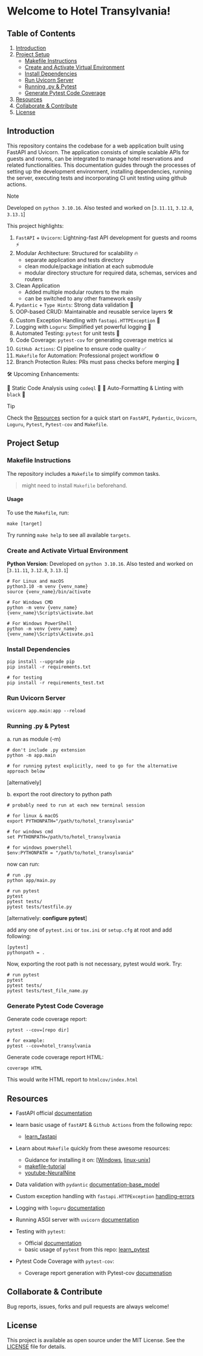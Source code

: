 # Welcome to Hotel Transylvania!

## Table of Contents

1. [Introduction](#introduction)
2. [Project Setup](#project-setup)
   - [Makefile Instructions](#makefile-instructions)
   - [Create and Activate Virtual Environment](#create-and-activate-virtual-environment)
   - [Install Dependencies](#install-dependencies)
   - [Run Uvicorn Server](#run-uvicorn-server)
   - [Running .py & Pytest](#running-py--pytest)
   - [Generate Pytest Code Coverage](#generate-pytest-code-coverage)
3. [Resources](#resources)
4. [Collaborate & Contribute](#collaborate--contribute)
5. [License](#license)

## Introduction

This repository contains the codebase for a web application built using FastAPI and Uvicorn. The application consists of simple scalable APIs for guests and rooms, can be integrated to manage hotel reservations and related functionalities. This documentation guides through the processes of setting up the development environment, installing dependencies, running the server, executing tests and incorporating CI unit testing using github actions.

> [!NOTE]
> Developed on `python 3.10.16`. Also tested and worked on [`3.11.11`, `3.12.8`, `3.13.1`]

This project highlights:

1. `FastAPI` + `Uvicorn`: Lightning-fast API development for guests and rooms ⚡
2. Modular Architecture: Structured for scalability 🔥
   - separate application and tests directory
   - clean module/package initiation at each submodule
   - modular directory structure for required data, schemas, services and routers
3. Clean Application
   - Added multiple modular routers to the main
   - can be switched to any other framework easily
4. `Pydantic` + `Type Hints`: Strong data validation 💪
5. OOP-based CRUD: Maintainable and reusable service layers 🛠
6. Custom Exception Handling with `fastapi.HTTPException` 🚨
7. Logging with `Loguru`: Simplified yet powerful logging 📝
8. Automated Testing: `pytest` for unit tests 🔄
9. Code Coverage: `pytest-cov` for generating coverage metrics 📊
10. `GitHub Actions`: CI pipeline to ensure code quality ✅
11. `Makefile` for Automation: Professional project workflow ⚙️
12. Branch Protection Rules: PRs must pass checks before merging 🔐

🛠 Upcoming Enhancements:

🔹 Static Code Analysis using `codeql` 🤖
🔹 Auto-Formatting & Linting with `black` 🎨

> [!TIP]
> Check the [Resources](#resources) section for a quick start on `FastAPI`, `Pydantic`, `Uvicorn`, `Loguru`, `Pytest`, `Pytest-cov` and `Makefile`.

## Project Setup

### Makefile Instructions

The repository includes a `Makefile` to simplify common tasks.

> might need to install `Makefile` beforehand.

#### Usage

To use the `Makefile`, run:

```
make [target]
```

Try running `make help` to see all available `targets`.

### Create and Activate Virtual Environment

**Python Version**: Developed on `python 3.10.16`. Also tested and worked on [`3.11.11`, `3.12.8`, `3.13.1`]

```
# For Linux and macOS
python3.10 -m venv {venv_name}
source {venv_name}/bin/activate

# For Windows CMD
python -m venv {venv_name}
{venv_name}\Scripts\activate.bat

# For Windows PowerShell
python -m venv {venv_name}
{venv_name}\Scripts\Activate.ps1
```

### Install Dependencies

```
pip install --upgrade pip
pip install -r requirements.txt

# for testing
pip install -r requirements_test.txt
```

### Run Uvicorn Server

```
uvicorn app.main:app --reload
```

### Running .py & Pytest

a. run as module (-m)

```
# don't include .py extension
python -m app.main

# for running pytest explicitly, need to go for the alternative approach below
```

[alternatively]

b. export the root directory to python path

```
# probably need to run at each new terminal session

# for linux & macOS
export PYTHONPATH="/path/to/hotel_transylvania"

# for windows cmd
set PYTHONPATH=/path/to/hotel_transylvania

# for windows powershell
$env:PYTHONPATH = "/path/to/hotel_transylvania"
```

now can run:

```
# run .py
python app/main.py

# run pytest
pytest
pytest tests/
pytest tests/testfile.py
```

[alternatively: **configure pytest**]

add any one of `pytest.ini` or `tox.ini` or `setup.cfg` at root and add following:

```
[pytest]
pythonpath = .
```

Now, exporting the root path is not necessary, pytest would work. Try:

```
# run pytest
pytest
pytest tests/
pytest tests/test_file_name.py
```

### Generate Pytest Code Coverage

Generate code coverage report:

```
pytest --cov=[repo dir]

# for example:
pytest --cov=hotel_transylvania
```

Generate code coverage report HTML:

```
coverage HTML
```

This would write HTML report to `htmlcov/index.html`

## Resources

- FastAPI official <a href="https://fastapi.tiangolo.com/learn/">documentation</a>

- learn basic usage of `fastAPI` & `Github Actions` from the following repo:

  - <a href="https://github.com/Ahnaf19/learn_fastapi">learn_fastapi</a>

- Learn about `Makefile` quickly from these awesome resources:

  - Guidance for installing it on: [<a href="https://stackoverflow.com/questions/32127524/how-to-install-and-use-make-in-windows">Windows</a>, <a href="https://askubuntu.com/questions/161104/how-do-i-install-make">linux-unix</a>]
  - <a href="https://makefiletutorial.com/">makefile-tutorial</a>
  - <a href="https://www.youtube.com/watch?v=Yt-UF7fNLJE">youtube-NeuralNine</a>

- Data validation with `pydantic` <a href="https://docs.pydantic.dev/latest/api/base_model/">documentation-base_model</a>

- Custom exception handling with `fastapi.HTTPException` <a href="https://fastapi.tiangolo.com/tutorial/handling-errors/">handling-errors</a>

- Logging with `loguru` <a href="https://loguru.readthedocs.io/en/stable/">documentation</a>

- Running ASGI server with `uvicorn` <a href="https://www.uvicorn.org/">documentation</a>

- Testing with `pytest`:

  - Official <a href="https://docs.pytest.org/en/7.1.x/">documentation</a>
  - basic usage of `pytest` from this repo: <a href="https://github.com/Ahnaf19/learn_pytest">learn_pytest</a>

- Pytest Code Coverage with `pytest-cov`:

  - Coverage report generation with Pytest-cov <a href="https://pytest-cov.readthedocs.io/en/latest/readme.html">documenation</a>

## Collaborate & Contribute

Bug reports, issues, forks and pull requests are always welcome!

## License

This project is available as open source under the MIT License. See the [LICENSE](./LICENSE) file for details.

